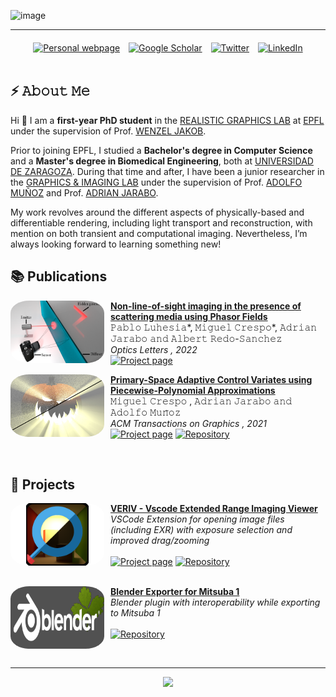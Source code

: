 ![image](https://github.com/mcrescas/mcrescas/blob/master/Banner_github.gif)

-----

<div align='center' style='margin-top: 20px;'>
<a href='https://mcrespo.me' style='margin-right: 10px'><img src="https://img.shields.io/badge/-Website-3b5998?style=for-the-badge&logo=google-chrome&logoColor=white" title="Personal webpage" /></a>
<a href='https://scholar.google.com/citations?user=NARft-0AAAAJ' style='margin-right: 10px'><img src="https://img.shields.io/badge/-Scholar-5654a8?style=for-the-badge&logo=google-scholar&logoColor=white" title="Google Scholar" /></a>
<a href='https://twitter.com/mcrespo__' style='margin-right: 10px'><img src="https://img.shields.io/badge/-Twitter-00acee?style=for-the-badge&logo=Twitter&logoColor=white" title="Twitter" /></a>
<a href='https://www.linkedin.com/in/mcrescas/'><img src="https://img.shields.io/badge/-LinkedIn-0e76a8?style=for-the-badge&logo=Linkedin&logoColor=white" title="LinkedIn" /></a>
</div>

<br/>

## ⚡ 𝙰𝚋𝚘𝚞𝚝 𝙼𝚎

<p>
Hi 👋 I am a <strong>first-year PhD student</strong> in the <a href='https://rgl.epfl.ch/'>REALISTIC GRAPHICS LAB</a> at <a href='https://www.epfl.ch/'>EPFL</a> under 
the supervision of Prof. <a href='https://rgl.epfl.ch/people/wjakob'>WENZEL JAKOB</a>.

Prior to joining EPFL, I studied a <strong>Bachelor's degree in Computer Science</strong> and a <strong>Master's degree 
in Biomedical Engineering</strong>, both at <a href='https://www.unizar.es/'>UNIVERSIDAD DE ZARAGOZA</a>. 
During that time and after, I have been a junior researcher in the <a href="https://graphics.unizar.es">GRAPHICS & IMAGING 
LAB</a> under the supervision of Prof. <a href="http://adolfo-munoz.com">ADOLFO MUÑOZ</a> and Prof. <a href="http://giga.cps.unizar.es/~ajarabo/">ADRIAN JARABO</a>.

My work revolves around the different aspects of physically-based and differentiable rendering, including light transport and reconstruction, 
with mention on both transient and computational imaging. Nevertheless, I’m always looking forward to learning something new!
</p>

## 📚 Publications

[<img align="left" height="100px" width="150px" alt="NLOS Scattering thumb" src="https://github.com/mcrescas/mcrescas/blob/master/thumb-nlos.png" style="margin-right: 10px; border-radius: 20%"/>](https://mcrespo.me/publications/nlos-scattering-media/)

[**Non-line-of-sight imaging in the presence of scattering media using Phasor Fields**](https://mcrespo.me/publications/nlos-scattering-media/) \
𝙿𝚊𝚋𝚕𝚘 𝙻𝚞𝚑𝚎𝚜𝚒𝚊*, 𝙼𝚒𝚐𝚞𝚎𝚕 𝙲𝚛𝚎𝚜𝚙𝚘*, 𝙰𝚍𝚛𝚒𝚊𝚗 𝙹𝚊𝚛𝚊𝚋𝚘 𝚊𝚗𝚍 𝙰𝚕𝚋𝚎𝚛𝚝 𝚁𝚎𝚍𝚘-𝚂𝚊𝚗𝚌𝚑𝚎𝚣 \
*Optics Letters , 2022* \
<a href='https://mcrespo.me/publications/nlos-scattering-media/'><img src="https://img.shields.io/badge/Project page-3b5998?style=flat-square&logo=google-chrome&logoColor=white" title="Project page" /></a>
<br/>

[<img align="left" height="100px" width="150px" alt="Primary-space thumb" src="https://github.com/mcrescas/mcrescas/blob/master/thumb-primary.jpg" style="margin-right: 10px; border-radius: 20%"/>](https://mcrespo.me/publications/primary-space-cv/)

[**Primary-Space Adaptive Control Variates using Piecewise-Polynomial Approximations**](https://mcrespo.me/publications/primary-space-cv) \
𝙼𝚒𝚐𝚞𝚎𝚕 𝙲𝚛𝚎𝚜𝚙𝚘 , 𝙰𝚍𝚛𝚒𝚊𝚗 𝙹𝚊𝚛𝚊𝚋𝚘 𝚊𝚗𝚍 𝙰𝚍𝚘𝚕𝚏𝚘 𝙼𝚞𝚗̃𝚘𝚣 \
*ACM Transactions on Graphics , 2021* \
<a href='https://mcrespo.me/publications/primary-space-cv/'><img src="https://img.shields.io/badge/Project page-3b5998?style=flat-square&logo=google-chrome&logoColor=white" title="Project page" /></a>
<a href='https://github.com/mcrescas/viltrum-mitsuba/'><img src="https://img.shields.io/badge/-Repository-4078c0?style=flat-square&logo=Github&logoColor=white" title="Repository" /></a>
<br/>

<br/>

## 💾 Projects

[<img align="left" height="100px" width="150px" alt="VERIV thumb" src="https://github.com/mcrescas/mcrescas/blob/master/thumb-veriv.png" style="margin-right: 10px; border-radius: 20%"/>](https://marketplace.visualstudio.com/items?itemName=mcrespo.veriv)
[**VERIV - Vscode Extended Range Imaging Viewer**](https://marketplace.visualstudio.com/items?itemName=mcrespo.veriv) \
*VSCode Extension for opening image files (including EXR) with exposure selection and improved drag/zooming* \
<br/>
<a href='https://marketplace.visualstudio.com/items?itemName=mcrespo.veriv'><img src="https://img.shields.io/badge/Project page-3b5998?style=flat-square&logo=google-chrome&logoColor=white" title="Project page" /></a>
<a href='https://github.com/mcrescas/veriv/'><img src="https://img.shields.io/badge/-Repository-4078c0?style=flat-square&logo=Github&logoColor=white" title="Repository" /></a>
<br/>
<br/>

[<img align="left" height="100px" width="150px" alt="Blender Mitsuba 1 thumb" src="https://github.com/mcrescas/mcrescas/blob/master/thumb-blenderM1.png" style="margin-right: 10px; border-radius: 20%"/>](https://github.com/mcrescas/BlenderExporterM1)

[**Blender Exporter for Mitsuba 1**](https://github.com/mcrescas/BlenderExporterM1) \
*Blender plugin with interoperability while exporting to Mitsuba 1* \
<br/>
<a href='https://github.com/mcrescas/BlenderExporterM1'><img src="https://img.shields.io/badge/-Repository-4078c0?style=flat-square&logo=Github&logoColor=white" title="Repository" /></a>
<br/>

<br/>

----

<div align='center'>
<a href="https://hits.seeyoufarm.com"><img src="https://hits.seeyoufarm.com/api/count/incr/badge.svg?url=https%3A%2F%2Fgithub.com%2Fmcrescas%2Fmcrescas&count_bg=%2379C83D&title_bg=%23555555&icon=googleanalytics.svg&icon_color=%23E7E7E7&title=Visitors&edge_flat=false"/></a>
</div>

